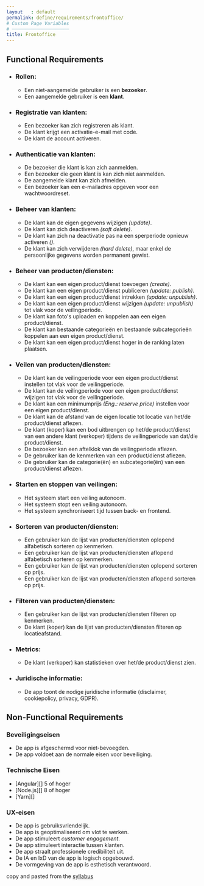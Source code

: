 ```yaml
---
layout   : default
permalink: define/requirements/frontoffice/
# Custom Page Variables
# ─────────────────────
title: Frontoffice
---
```


Functional Requirements
-----------------------

- ### Rollen:
   - Een niet-aangemelde gebruiker is een **bezoeker**.
   - Een aangemelde gebruiker is een **klant**.
 - ### Registratie van klanten:
   - Een bezoeker kan zich registreren als klant.
   - De klant krijgt een activatie-e-mail met code.
   - De klant de account activeren.
 - ### Authenticatie van klanten:
   - De bezoeker die klant is kan zich aanmelden.
   - Een bezoeker die geen klant is kan zich niet aanmelden.
   - De aangemelde klant kan zich afmelden.
   - Een bezoeker kan een e-mailadres opgeven voor een wachtwoordreset.
 - ### Beheer van klanten:
   - De klant kan de eigen gegevens wijzigen *(update)*.
   - De klant kan zich deactiveren *(soft delete)*.
   - De klant kan zich na deactivatie pas na een sperperiode opnieuw activeren *()*.
   - De klant kan zich verwijderen *(hard delete)*, maar enkel de persoonlijke gegevens worden permanent gewist.
 - ### Beheer van producten/diensten:
   - De klant kan een eigen product/dienst toevoegen *(create)*.
   - De klant kan een eigen product/dienst publiceren *(update: publish)*.
   - De klant kan een eigen product/dienst intrekken *(update: unpublish)*.
   - De klant kan een eigen product/dienst wijzigen *(update: unpublish)* tot vlak voor de veilingperiode.
   - De klant kan foto's uploaden en koppelen aan een eigen product/dienst.
   - De klant kan bestaande categorieën en bestaande subcategorieën koppelen aan een eigen product/dienst.
   - De klant kan een eigen product/dienst hoger in de ranking laten plaatsen.
 - ### Veilen van producten/diensten:
   - De klant kan de veilingperiode voor een eigen product/dienst instellen tot vlak voor de veilingperiode.
   - De klant kan de veilingperiode voor een eigen product/dienst wijzigen tot vlak voor de veilingperiode.
   - De klant kan een minimumprijs *(Eng.: reserve price)* instellen voor een eigen product/dienst.
   - De klant kan de afstand van de eigen locatie tot locatie van het/de product/dienst aflezen.
   - De klant (koper) kan een bod uitbrengen op het/de product/dienst van een andere klant (verkoper) tijdens de veilingperiode van dat/die product/dienst.
   - De bezoeker kan een aftelklok van de veilingperiode aflezen.
   - De gebruiker kan de kenmerken van een product/dienst aflezen.
   - De gebruiker kan de categorie(ën) en subcategorie(ën) van een product/dienst aflezen.
 - ### Starten en stoppen van veilingen:
   - Het systeem start een veiling autonoom.
   - Het systeem stopt een veiling autonoom.
   - Het systeem synchroniseert tijd tussen back- en frontend.
 - ### Sorteren van producten/diensten:
   - Een gebruiker kan de lijst van producten/diensten oplopend alfabetisch sorteren op kenmerken.
   - Een gebruiker kan de lijst van producten/diensten aflopend alfabetisch sorteren op kenmerken.
    - Een gebruiker kan de lijst van producten/diensten oplopend sorteren op prijs.
   - Een gebruiker kan de lijst van producten/diensten aflopend sorteren op prijs.
 - ### Filteren van producten/diensten:
   - Een gebruiker kan de lijst van producten/diensten filteren op kenmerken.
   - De klant (koper) kan de lijst van producten/diensten filteren op locatieafstand.
 - ### Metrics:
   - De klant (verkoper) kan statistieken over het/de product/dienst zien.
 - ### Juridische informatie:
   - De app toont de nodige juridische informatie (disclaimer, cookiepolicy, privacy, GDPR).

Non-Functional Requirements
---------------------------
### Beveiligingseisen

 - De app is afgeschermd voor niet-bevoegden.
 - De app voldoet aan de normale eisen voor beveiliging.

### Technische Eisen

 - [Angular][] 5 of hoger
 - [Node.js][] 8 of hoger
 - [Yarn][]

### UX-eisen

 - De app is gebruiksvriendelijk.
 - De app is geoptimaliseerd om vlot te werken.
 - De app stimuleert *customer engagement*.
 - De app stimuleert interactie tussen klanten.
 - De app straalt professionele credibiliteit uit.
 - De IA en IxD van de app is logisch opgebouwd.
 - De vormgeving van de app is esthetisch verantwoord.

 copy and pasted from the [syllabus](http://www.gdm.gent/1718-webdev2/)